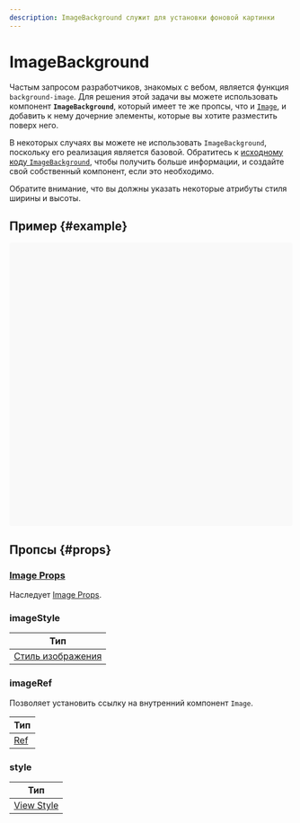 ```yaml
---
description: ImageBackground служит для установки фоновой картинки
---
```


# ImageBackground

Частым запросом разработчиков, знакомых с вебом, является функция `background-image`. Для решения этой задачи вы можете использовать компонент **`ImageBackground`**, который имеет те же пропсы, что и [`Image`](image.md), и добавить к нему дочерние элементы, которые вы хотите разместить поверх него.

В некоторых случаях вы можете не использовать `ImageBackground`, поскольку его реализация является базовой. Обратитесь к [исходному коду `ImageBackground`](https://github.com/facebook/react-native/blob/main/packages/react-native/Libraries/Image/ImageBackground.js), чтобы получить больше информации, и создайте свой собственный компонент, если это необходимо.

Обратите внимание, что вы должны указать некоторые атрибуты стиля ширины и высоты.

## Пример {#example}

<div data-snack-id="@bndby/imagebackground-component" data-snack-platform="web" data-snack-preview="true" data-snack-theme="light" style="overflow:hidden;background:#F9F9F9;border:1px solid var(--color-border);border-radius:4px;height:505px;width:100%"></div>

## Пропсы {#props}

### [Image Props](image.md#props)

Наследует [Image Props](image.md#props).

### imageStyle

| Тип                                       |
| ----------------------------------------- |
| [Стиль изображения](image-style-props.md) |

### imageRef

Позволяет установить ссылку на внутренний компонент `Image`.

| Тип                                                            |
| -------------------------------------------------------------- |
| [Ref](https://reactdev.ru/learn/referencing-values-with-refs/) |

### style

| Тип                               |
| --------------------------------- |
| [View Style](view-style-props.md) |
